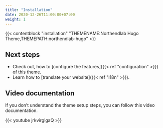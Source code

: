 ```yaml
---
title: "Installation"
date: 2020-12-26T11:00:00+07:00
weight: 1
---
```


{{< contentblock "installation" "THEMENAME:Northendlab Hugo Theme,THEMEPATH:northendlab-hugo" >}}

## Next steps

- Check out, how to [configure the features]({{< ref "configuration" >}}) of this theme.
- Learn how to [translate your website]({{< ref "i18n" >}}).

## Video documentation

If you don’t understand the theme setup steps, you can follow this video documentation.

{{< youtube jrkvirglgaQ >}}
